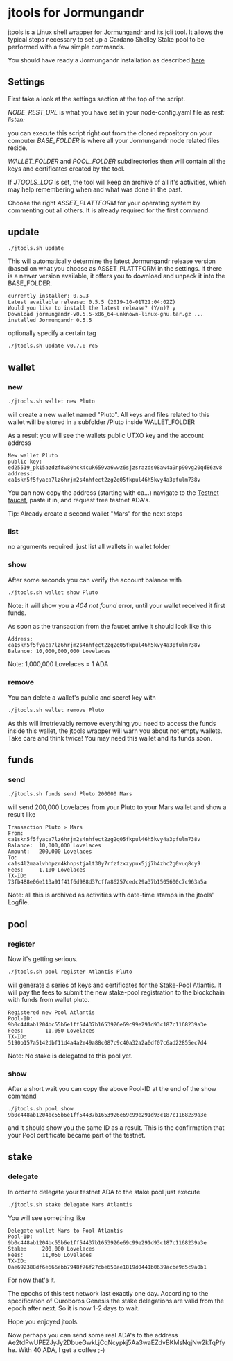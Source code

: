 # jtools for Jormungandr

jtools is a Linux shell wrapper for [Jormungandr](https://github.com/input-output-hk/jormungandr) and its jcli tool.
It allows the typical steps necessary to set up a Cardano Shelley Stake pool to be performed with a few simple commands.

You should have ready a Jormungandr installation as described [here](https://github.com/input-output-hk/shelley-testnet/wiki/How-to-setup-a-Jormungandr-Networking--node-(--v0.5.0))

## Settings

First take a look at the settings section at the top of the script. 

*NODE_REST_URL* is what you have set in your node-config.yaml file as *rest: listen:* 

you can execute this script right out from the cloned repository on your computer *BASE_FOLDER* is where all your Jormungandr node related files reside.

*WALLET_FOLDER* and *POOL_FOLDER* subdirectories then will contain all the keys and certificates created by the tool.

If *JTOOLS_LOG* is set, the tool will keep an archive of all it's activities, which may help remembering when and what was done in the past.

Choose the right *ASSET_PLATTFORM* for your operating system by commenting out all others. It is already required for the first command.

## update

```bash
./jtools.sh update
```



This will automatically determine the latest Jormungandr release version (based on what you choose as ASSET_PLATTFORM in the settings. If there is a newer version available, it offers you to download and unpack it into the BASE_FOLDER. 

```
currently installer: 0.5.3
Latest available release: 0.5.5 (2019-10-01T21:04:02Z)
Would you like to install the latest release? (Y/n)? y
Download jormungandr-v0.5.5-x86_64-unknown-linux-gnu.tar.gz ...
installed Jormungandr 0.5.5
```



optionally specify a certain tag

```
./jtools.sh update v0.7.0-rc5
```



## wallet

### new

```bash
./jtools.sh wallet new Pluto
```



will create a new wallet named "Pluto". All keys and files related to this wallet will be stored in a subfolder /Pluto inside WALLET_FOLDER

As a result you will see the wallets public UTXO key and the account address

```
New wallet Pluto
public key: ed25519_pk15azdzf8w80hck4cuk659va6wwz6sjzsrazds08aw4a9np90vg20qd86zv8
address: ca1skn5f5fyaca7lz6hrjm2s4nhfect2zg2q05fkpul46h5kvy4a3pfulm738v
```

You can now copy the address (starting with ca...) navigate to the [Testnet faucet](https://testnet.iohkdev.io/shelley/tools/faucet/), paste it in, and request free testnet ADA's.

Tip: Already create a second wallet "Mars" for the next steps

### list

no arguments required. just list all wallets in wallet folder

### show

After some seconds you can verify the account balance with

```bash
./jtools.sh wallet show Pluto
```



Note: it will show you a *404 not found* error, until your wallet received it first funds.

As soon as the transaction from the faucet arrive it should look like this

```
Address: ca1skn5f5fyaca7lz6hrjm2s4nhfect2zg2q05fkpul46h5kvy4a3pfulm738v
Balance: 10,000,000,000 Lovelaces
```

Note: 1,000,000 Lovelaces = 1 ADA

### remove

You can delete a wallet's public and secret key with

```bash
./jtools.sh wallet remove Pluto
```



As this will irretrievably remove everything you need to access the funds inside this wallet, the jtools wrapper will warn you about not empty wallets. Take care and think twice! You may need this wallet and its funds soon.

## funds

### send

```bash
./jtools.sh funds send Pluto 200000 Mars
```



will send 200,000 Lovelaces from your Pluto to your Mars wallet and show a result like

```
Transaction Pluto > Mars
From:     ca1skn5f5fyaca7lz6hrjm2s4nhfect2zg2q05fkpul46h5kvy4a3pfulm738v
Balance:  10,000,000 Lovelaces
Amount:   200,000 Lovelaces
To:       ca1s4l2maalvhhpzr4khnpstjalt30y7rfzfzxzypux5jj7h4zhc2g0vuq8cy9
Fees:     1,100 Lovelaces
TX-ID:    73fb488e06e113a91f41f6d988d37cffa86257cedc29a37b1505600c7c963a5a
```

Note: all this is archived as activities with date-time stamps in the jtools' Logfile.



## pool

### register

Now it's getting serious.

```bash
./jtools.sh pool register Atlantis Pluto
```

will generate a series of keys and certificates for the Stake-Pool Atlantis. It will pay the fees to submit the new stake-pool registration to the blockchain with funds from wallet pluto.

```
Registered new Pool Atlantis
Pool-ID:    9b0c448ab1204bc55b6e1ff54437b1653926e69c99e291d93c187c1168239a3e
Fees:       11,050 Lovelaces
TX-ID:      5190b157a5142dbf11d4a4a2e49a88c087c9c40a32a2a0df07c6ad22855ec7d4
```

Note: No stake is delegated to this pool yet.

### show

After a short wait you can copy the above Pool-ID at the end of the show command

```
./jtools.sh pool show 9b0c448ab1204bc55b6e1ff54437b1653926e69c99e291d93c187c1168239a3e
```

and it should show you the same ID as a result. This is the confirmation that your Pool certificate became part of the testnet.

## stake

### delegate

In order to delegate your testnet ADA to the stake pool just execute

```bash
./jtools.sh stake delegate Mars Atlantis
```

You will see something like

```
Delegate wallet Mars to Pool Atlantis
Pool-ID:   9b0c448ab1204bc55b6e1ff54437b1653926e69c99e291d93c187c1168239a3e
Stake:     200,000 Lovelaces
Fees:      11,050 Lovelaces
TX-ID:     0ae692388df6e666ebb7948f76f27cbe650ae1819d0441b0639acbe9d5c9a0b1
```



For now that's it.

The epochs of this test network last exactly one day. According to the specification of Ouroboros Genesis the stake delegations are valid from the epoch after next. So it is now 1-2 days to wait. 



Hope you enjoyed jtools. 

Now perhaps you can send some real ADA's to the address Ae2tdPwUPEZJyJy2DbueGwkLjCqNcypkj5Aa3waEZdvBKMsNqjNw2kTqPfyhe. With 40 ADA, I get a coffee ;-)
